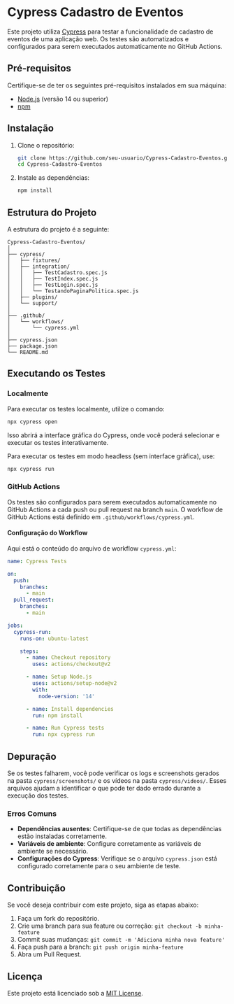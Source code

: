 
# Cypress Cadastro de Eventos

Este projeto utiliza [Cypress](https://www.cypress.io) para testar a funcionalidade de cadastro de eventos de uma aplicação web. Os testes são automatizados e configurados para serem executados automaticamente no GitHub Actions.

## Pré-requisitos

Certifique-se de ter os seguintes pré-requisitos instalados em sua máquina:

- [Node.js](https://nodejs.org) (versão 14 ou superior)
- [npm](https://www.npmjs.com)

## Instalação

1. Clone o repositório:

    ```bash
    git clone https://github.com/seu-usuario/Cypress-Cadastro-Eventos.git
    cd Cypress-Cadastro-Eventos
    ```

2. Instale as dependências:

    ```bash
    npm install
    ```

## Estrutura do Projeto

A estrutura do projeto é a seguinte:

```plaintext
Cypress-Cadastro-Eventos/
│
├── cypress/
│   ├── fixtures/
│   ├── integration/
│   │   ├── TestCadastro.spec.js
│   │   ├── TestIndex.spec.js
│   │   ├── TestLogin.spec.js
│   │   └── TestandoPaginaPolitica.spec.js
│   ├── plugins/
│   └── support/
│
├── .github/
│   └── workflows/
│       └── cypress.yml
│
├── cypress.json
├── package.json
└── README.md
```

## Executando os Testes

### Localmente

Para executar os testes localmente, utilize o comando:

```bash
npx cypress open
```

Isso abrirá a interface gráfica do Cypress, onde você poderá selecionar e executar os testes interativamente.

Para executar os testes em modo headless (sem interface gráfica), use:

```bash
npx cypress run
```

### GitHub Actions

Os testes são configurados para serem executados automaticamente no GitHub Actions a cada push ou pull request na branch `main`. O workflow de GitHub Actions está definido em `.github/workflows/cypress.yml`.

#### Configuração do Workflow

Aqui está o conteúdo do arquivo de workflow `cypress.yml`:

```yaml
name: Cypress Tests

on:
  push:
    branches:
      - main
  pull_request:
    branches:
      - main

jobs:
  cypress-run:
    runs-on: ubuntu-latest

    steps:
      - name: Checkout repository
        uses: actions/checkout@v2

      - name: Setup Node.js
        uses: actions/setup-node@v2
        with:
          node-version: '14'

      - name: Install dependencies
        run: npm install

      - name: Run Cypress tests
        run: npx cypress run
```

## Depuração

Se os testes falharem, você pode verificar os logs e screenshots gerados na pasta `cypress/screenshots/` e os vídeos na pasta `cypress/videos/`. Esses arquivos ajudam a identificar o que pode ter dado errado durante a execução dos testes.

### Erros Comuns

- **Dependências ausentes**: Certifique-se de que todas as dependências estão instaladas corretamente.
- **Variáveis de ambiente**: Configure corretamente as variáveis de ambiente se necessário.
- **Configurações do Cypress**: Verifique se o arquivo `cypress.json` está configurado corretamente para o seu ambiente de teste.

## Contribuição

Se você deseja contribuir com este projeto, siga as etapas abaixo:

1. Faça um fork do repositório.
2. Crie uma branch para sua feature ou correção: `git checkout -b minha-feature`
3. Commit suas mudanças: `git commit -m 'Adiciona minha nova feature'`
4. Faça push para a branch: `git push origin minha-feature`
5. Abra um Pull Request.

## Licença

Este projeto está licenciado sob a [MIT License](LICENSE).

```


